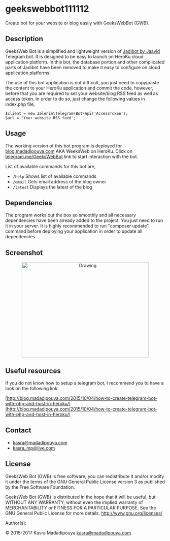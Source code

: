 # geekswebbot111112
Create bot for your website or blog easily with GeeksWebBot (GWB).

## Description
GeeksWeb Bot is a simplified and lightweight version of [Jadibot by Jaavid](https://github.com/jaavid/jadibot/) Telegram bot. It is designed to be easy to launch on HeroKu cloud application platform. In this bot, the database portion and other complicated parts of Jadibot have been removed to make it easy to configure on cloud application platforms.

The use of this bot application is not difficult, you just need to copy/paste the content to your HeroKu application and commit the code, however, before that you are required to set your website/blog RSS feed as well as access token. In order to do so, just change the following values in index.php file,

	$client = new Zelenin\Telegram\Bot\Api('AccessToken');
	$url = 'Your website RSS feed';

## Usage 
The working version of this bot program is deployed for [blog.madadipouya.com](blog.madadipouya.com) AKA WeeksWeb on HeroKu. Click on  [telegram.me/GeeksWebBot](telegram.me/GeeksWebBot) link to start interaction with the bot.

List of available commands for this bot are,
	
- ````/help```` Shows list of available commands
- ````/email```` Gets email address of the blog owner
- ````/latest```` Displays the latest of the blog

## Dependencies
The program works out the box so smoothly and all necessary dependencies have been already added to the project.
You just need to run it in your server. It is highly recommended to run "composer update" command before deploying your application in order to update all dependencies

## Screenshot
<p align="center">
<img src="http://blog.madadipouya.com/wp-content/uploads/2014/07/screenshot-web-telegram-org-2015-10-04-03-48-33.png" alt="Drawing" height="300" width="400"/>
</p>

## Useful resources
If you do not know how to setup a telegram bot, I recommend you to have a look on the following link:

[http://blog.madadipouya.com/2015/10/04/how-to-create-telegram-bot-with-php-and-host-in-heroku/](http://blog.madadipouya.com/2015/10/04/how-to-create-telegram-bot-with-php-and-host-in-heroku/)

## Contact
* kasra@madadipouya.com
* kasra_mp@live.com

## License
GeeksWeb Bot (GWB) is free software; you can redistribute it and/or modify
it under the terms of the GNU General Public License version 3
as published by the Free Software Foundation.

GeeksWeb Bot (GWB) is distributed in the hope that it will be useful,
but WITHOUT ANY WARRANTY; without even the implied warranty of
MERCHANTABILITY or FITNESS FOR A PARTICULAR PURPOSE.  See the
GNU General Public License for more details.  <http://www.gnu.org/licenses/>

Author(s):

© 2015-2017 Kasra Madadipouya <kasra@madadipouya.com>
